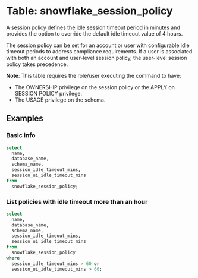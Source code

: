 # Table: snowflake_session_policy

A session policy defines the idle session timeout period in minutes and provides the option to override the default idle timeout value of 4 hours.

The session policy can be set for an account or user with configurable idle timeout periods to address compliance requirements. If a user is associated with both an account and user-level session policy, the user-level session policy takes precedence.

**Note**: This table requires the role/user executing the command to have:

- The OWNERSHIP privilege on the session policy or the APPLY on SESSION POLICY privilege.
- The USAGE privilege on the schema.

## Examples

### Basic info

```sql
select
  name,
  database_name,
  schema_name,
  session_idle_timeout_mins,
  session_ui_idle_timeout_mins
from
  snowflake_session_policy;
```

### List policies with idle timeout more than an hour

```sql
select
  name,
  database_name,
  schema_name,
  session_idle_timeout_mins,
  session_ui_idle_timeout_mins
from
  snowflake_session_policy
where
  session_idle_timeout_mins > 60 or
  session_ui_idle_timeout_mins > 60;
```
